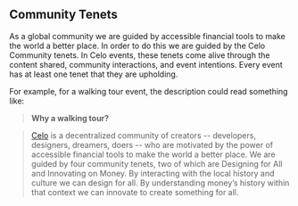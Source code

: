 ## Community Tenets
As a global community we are guided by accessible financial tools to make the world a better place. In order to do this we are guided by the Celo Community tenets. In Celo events, these tenets come alive through the content shared, community interactions, and event intentions. Every event has at least one tenet that they are upholding.

<DesignForAll/>

<InnovatingOnMoney />

<StrivingForBeauty/>

<EmbodyHumility />

For example, for a walking tour event, the description could read something like:

> **Why a walking tour?**

> [Celo](/) is a decentralized community of creators -- developers, designers, dreamers, doers -- who are motivated by the power of accessible financial tools to make the world a better place. We are guided by four community tenets, two of which are Designing for All and Innovating on Money. By interacting with the local history and culture we can design for all. By understanding money’s history within that context we can innovate to create something for all.


